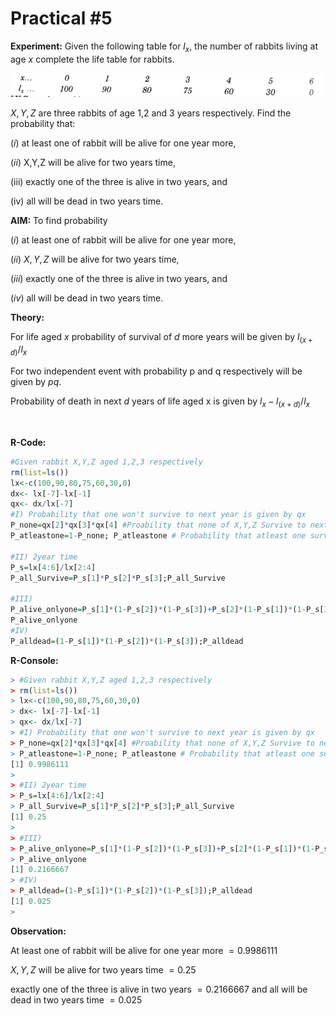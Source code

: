 # Practical #5



**Experiment:** Given the following table for $l_x$, the number of rabbits living at age $x$ complete the life table for rabbits.

 ![](https://raw.githubusercontent.com/ydvpratik/img/master/2022/09/upgit_20220916_1663341066.png)

$X,Y,Z$ are three rabbits of age 1,2 and 3 years respectively. Find the probability that:

 $(i)$ at least one of rabbit will be alive for one year more,

$(ii)$ X,Y,Z will be alive for two years time,

(iii) exactly one of the three is alive in two years, and

(iv) all will be dead in two years time.



**AIM:** To find probability 

$(i)$ at least one of rabbit  will be alive for one year more,

$(ii)$ $X,Y,Z$ will be alive for two years time,

$(iii)$ exactly one of the three is alive in two years, and

$(iv)$ all will be dead in two years time.






**Theory:**

For life aged $x$ probability of survival of $d$ more years will be given by $l_{(x+d)}/l_x$

For two independent event with probability p and q respectively will be given by $pq$.

Probability of death in next $d$ years of life aged x is given by ${l_x-l_{(x+d)}}/l_x$

<br>



**R-Code:**

```r
#Given rabbit X,Y,Z aged 1,2,3 respectively 
rm(list=ls())
lx<-c(100,90,80,75,60,30,0)
dx<- lx[-7]-lx[-1]
qx<- dx/lx[-7]
#I) Probability that one won't survive to next year is given by qx 
P_none=qx[2]*qx[3]*qx[4] #Proability that none of X,Y,Z Survive to next year
P_atleastone=1-P_none; P_atleastone # Probability that atleast one survive next year

#II) 2year time 
P_s=lx[4:6]/lx[2:4]
P_all_Survive=P_s[1]*P_s[2]*P_s[3];P_all_Survive

#III) 
P_alive_onlyone=P_s[1]*(1-P_s[2])*(1-P_s[3])+P_s[2]*(1-P_s[1])*(1-P_s[3])+P_s[3]*(1-P_s[2])*(1-P_s[1])
P_alive_onlyone
#IV)
P_alldead=(1-P_s[1])*(1-P_s[2])*(1-P_s[3]);P_alldead
```



**R-Console:**

```R
> #Given rabbit X,Y,Z aged 1,2,3 respectively 
> rm(list=ls())
> lx<-c(100,90,80,75,60,30,0)
> dx<- lx[-7]-lx[-1]
> qx<- dx/lx[-7]
> #I) Probability that one won't survive to next year is given by qx 
> P_none=qx[2]*qx[3]*qx[4] #Proability that none of X,Y,Z Survive to next year
> P_atleastone=1-P_none; P_atleastone # Probability that atleast one survive next year
[1] 0.9986111
> 
> #II) 2year time 
> P_s=lx[4:6]/lx[2:4]
> P_all_Survive=P_s[1]*P_s[2]*P_s[3];P_all_Survive
[1] 0.25
> 
> #III) 
> P_alive_onlyone=P_s[1]*(1-P_s[2])*(1-P_s[3])+P_s[2]*(1-P_s[1])*(1-P_s[3])+P_s[3]*(1-P_s[2])*(1-P_s[1])
> P_alive_onlyone
[1] 0.2166667
> #IV)
> P_alldead=(1-P_s[1])*(1-P_s[2])*(1-P_s[3]);P_alldead
[1] 0.025
> 
```

**Observation:**

At least one of rabbit will be alive for one year more $=0.9986111$

$X,Y,Z$ will be alive for two years time $=0.25$

exactly one of the three is alive in two years $=0.2166667$ and all will be dead in two years time $= 0.025$


